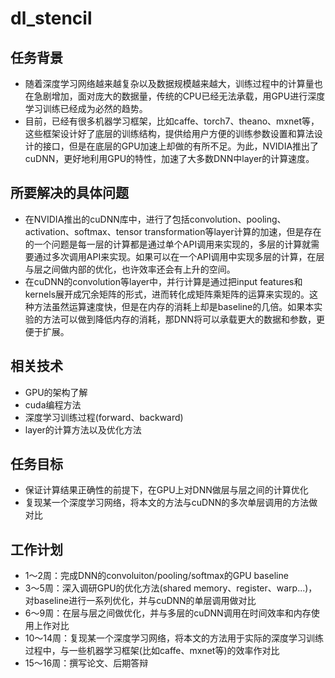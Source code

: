 # dl_stencil
## 任务背景
* 随着深度学习网络越来越复杂以及数据规模越来越大，训练过程中的计算量也在急剧增加，面对庞大的数据量，传统的CPU已经无法承载，用GPU进行深度学习训练已经成为必然的趋势。
* 目前，已经有很多机器学习框架，比如caffe、torch7、theano、mxnet等，这些框架设计好了底层的训练结构，提供给用户方便的训练参数设置和算法设计的接口，但是在底层的GPU加速上却做的有所不足。为此，NVIDIA推出了cuDNN，更好地利用GPU的特性，加速了大多数DNN中layer的计算速度。

## 所要解决的具体问题
* 在NVIDIA推出的cuDNN库中，进行了包括convolution、pooling、activation、softmax、tensor transformation等layer计算的加速，但是存在的一个问题是每一层的计算都是通过单个API调用来实现的，多层的计算就需要通过多次调用API来实现。如果可以在一个API调用中实现多层的计算，在层与层之间做内部的优化，也许效率还会有上升的空间。
* 在cuDNN的convolution等layer中，并行计算是通过把input features和kernels展开成冗余矩阵的形式，进而转化成矩阵乘矩阵的运算来实现的。这种方法虽然运算速度快，但是在内存的消耗上却是baseline的几倍。如果本实验的方法可以做到降低内存的消耗，那DNN将可以承载更大的数据和参数，更便于扩展。

## 相关技术
* GPU的架构了解
* cuda编程方法
* 深度学习训练过程(forward、backward)
* layer的计算方法以及优化方法

## 任务目标
* 保证计算结果正确性的前提下，在GPU上对DNN做层与层之间的计算优化
* 复现某一个深度学习网络，将本文的方法与cuDNN的多次单层调用的方法做对比

## 工作计划
* 1～2周：完成DNN的convoluiton/pooling/softmax的GPU baseline
* 3～5周：深入调研GPU的优化方法(shared memory、register、warp...)，对baseline进行一系列优化，并与cuDNN的单层调用做对比
* 6～9周：在层与层之间做优化，并与多层的cuDNN调用在时间效率和内存使用上作对比
* 10～14周：复现某一个深度学习网络，将本文的方法用于实际的深度学习训练过程中，与一些机器学习框架(比如caffe、mxnet等)的效率作对比
* 15～16周：撰写论文、后期答辩
